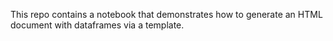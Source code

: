This repo contains a notebook that demonstrates how to generate an HTML document with dataframes via a template.
